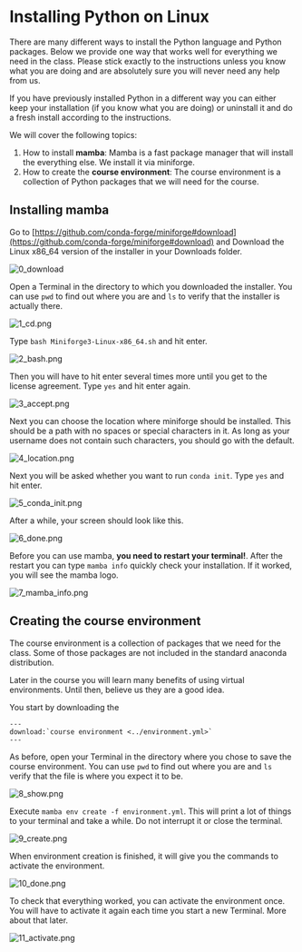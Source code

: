 # Installing Python on Linux

There are many different ways to install the Python language and Python packages. Below
we provide one way that works well for everything we need in the class. Please stick
exactly to the instructions unless you know what you are doing and are absolutely sure
you will never need any help from us.

If you have previously installed Python in a different way you can either keep your
installation (if you know what you are doing) or uninstall it and do a fresh install
according to the instructions.

We will cover the following topics:

1. How to install **mamba**: Mamba is a fast package manager that will install the
   everything else. We install it via miniforge.
1. How to create the **course environment**: The course environment is a collection of
   Python packages that we will need for the course.

## Installing mamba

Go to
[https://github.com/conda-forge/miniforge#download](https://github.com/conda-forge/miniforge#download)
and Download the Linux x86_64 version of the installer in your Downloads folder.

![0_download](0_download.png)

Open a Terminal in the directory to which you downloaded the installer. You can use
`pwd` to find out where you are and `ls` to verify that the installer is actually there.

![1_cd.png](1_cd.png)

Type `bash Miniforge3-Linux-x86_64.sh` and hit enter.

![2_bash.png](2_bash.png)

Then you will have to hit enter several times more until you get to the license
agreement. Type `yes` and hit enter again.

![3_accept.png](3_accept.png)

Next you can choose the location where miniforge should be installed. This should be a
path with no spaces or special characters in it. As long as your username does not
contain such characters, you should go with the default.

![4_location.png](4_location.png)

Next you will be asked whether you want to run `conda init`. Type `yes` and hit enter.

![5_conda_init.png](5_conda_init.png)

After a while, your screen should look like this.

![6_done.png](6_done.png)

Before you can use mamba, **you need to restart your terminal!**. After the restart you
can type `mamba info` quickly check your installation. If it worked, you will see the
mamba logo.

![7_mamba_info.png](7_mamba_info.png)

## Creating the course environment

The course environment is a collection of packages that we need for the class. Some of
those packages are not included in the standard anaconda distribution.

Later in the course you will learn many benefits of using virtual environments. Until
then, believe us they are a good idea.

You start by downloading the

```{eval-rst}
---
download:`course environment <../environment.yml>`
---
```

As before, open your Terminal in the directory where you chose to save the course
environment. You can use `pwd` to find out where you are and `ls` verify that the file
is where you expect it to be.

![8_show.png](8_show.png)

Execute `mamba env create -f environment.yml`. This will print a lot of things to your
terminal and take a while. Do not interrupt it or close the terminal.

![9_create.png](9_create.png)

When environment creation is finished, it will give you the commands to activate the
environment.

![10_done.png](10_done.png)

To check that everything worked, you can activate the environment once. You will have to
activate it again each time you start a new Terminal. More about that later.

![11_activate.png](11_activate.png)
